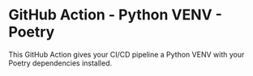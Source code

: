 # GitHub Action - Python VENV - Poetry

This GitHub Action gives your CI/CD pipeline a Python VENV with your Poetry dependencies installed.

